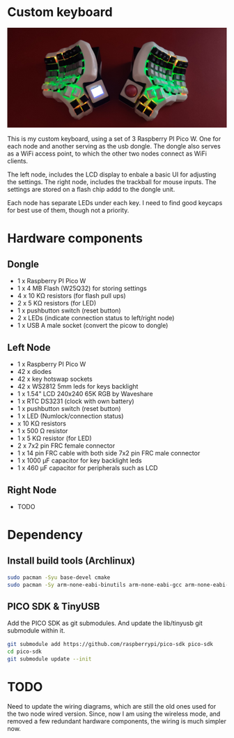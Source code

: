 # Custom keyboard

![wifi](images/kbd_wifi_1.jpg)

This is my custom keyboard, using a set of 3 Raspberry PI Pico W. One for each node and another
serving as the usb dongle. The dongle also serves as a WiFi access point, to which the other
two nodes connect as WiFi clients.

The left node, includes the LCD display to enbale a basic UI for adjusting the settings.
The right node, includes the trackball for mouse inputs.
The settings are stored on a flash chip addd to the dongle unit.

Each node has separate LEDs under each key. I need to find good keycaps for best use of them,
though not a priority.

# Hardware components

## Dongle

- 1 x Raspberry PI Pico W
- 1 x 4 MB Flash (W25Q32) for storing settings
- 4 x 10 KΩ resistors (for flash pull ups)
- 2 x 5 KΩ resistors (for LED)
- 1 x pushbutton switch (reset button)
- 2 x LEDs (indicate connection status to left/right node)
- 1 x USB A male socket (convert the picow to dongle)

## Left Node

- 1 x Raspberry PI Pico W
- 42 x diodes
- 42 x key hotswap sockets
- 42 x WS2812 5mm leds for keys backlight
- 1 x 1.54" LCD 240x240 65K RGB by Waveshare
- 1 x RTC DS3231 (clock with own battery)
- 1 x pushbutton switch (reset button)
- 1 x LED (Numlock/connection status)
-  x 10 KΩ resistors
- 1 x 500 Ω resistor
- 1 x 5 KΩ resistor (for LED)
- 2 x 7x2 pin FRC female connector
- 1 x 14 pin FRC cable with both side 7x2 pin FRC male connector
- 1 x 1000 µF capacitor for key backlight leds
- 1 x 460 µF capacitor for peripherals such as LCD

## Right Node

- TODO

# Dependency

## Install build tools (Archlinux)

```sh
sudo pacman -Syu base-devel cmake
sudo pacman -Sy arm-none-eabi-binutils arm-none-eabi-gcc arm-none-eabi-newlib
```

## PICO SDK & TinyUSB

Add the PICO SDK as git submodules. And update the lib/tinyusb git submodule within it.

```sh
git submodule add https://github.com/raspberrypi/pico-sdk pico-sdk
cd pico-sdk
git submodule update --init
```
# TODO

Need to update the wiring diagrams, which are still the old ones used for the two node wired version.
Since, now I am using the wireless mode, and removed a few redundant hardware components, the wiring
is much simpler now.
